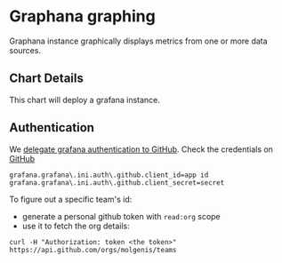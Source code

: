 # Graphana graphing
Graphana instance graphically displays metrics from one or more
data sources.

## Chart Details
This chart will deploy a grafana instance.

## Authentication
We [delegate grafana authentication to GitHub](http://docs.grafana.org/auth/github/).
Check the credentials on [GitHub](https://github.com/organizations/molgenis/settings/applications/955390)

```
grafana.grafana\.ini.auth\.github.client_id=app id
grafana.grafana\.ini.auth\.github.client_secret=secret
```

To figure out a specific team's id:
* generate a personal github token with `read:org` scope
* use it to fetch the org details:
```
curl -H "Authorization: token <the token>" https://api.github.com/orgs/molgenis/teams
```


